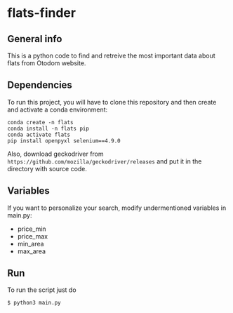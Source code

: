 # flats-finder
## General info
This is a python code to find and retreive the most important data about flats from Otodom website.

## Dependencies
To run this project, you will have to clone this repository and then create and activate a conda environment:
```
conda create -n flats
conda install -n flats pip
conda activate flats
pip install openpyxl selenium==4.9.0
```
Also, download geckodriver from `https://github.com/mozilla/geckodriver/releases` and put it in the directory with source code.

## Variables
If you want to personalize your search, modify undermentioned variables in main.py:
* price_min
* price_max
* min_area
* max_area

## Run
To run the script just do
```
$ python3 main.py
```